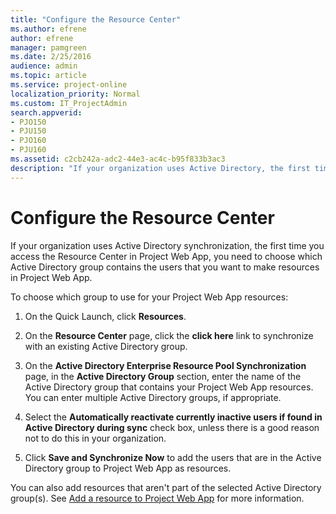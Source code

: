 ```yaml
---
title: "Configure the Resource Center"
ms.author: efrene
author: efrene
manager: pamgreen
ms.date: 2/25/2016
audience: admin
ms.topic: article
ms.service: project-online
localization_priority: Normal
ms.custom: IT_ProjectAdmin
search.appverid:
- PJO150
- PJU150
- PJO160
- PJU160
ms.assetid: c2cb242a-adc2-44e3-ac4c-b95f833b3ac3
description: "If your organization uses Active Directory, the first time you view the Resource Center in Project Web App, you can choose to add members of an Active Directory group as resources."
---
```


# Configure the Resource Center

  
If your organization uses Active Directory synchronization, the first time you access the Resource Center in Project Web App, you need to choose which Active Directory group contains the users that you want to make resources in Project Web App.
  
To choose which group to use for your Project Web App resources:
  
1. On the Quick Launch, click **Resources**.
    
2. On the **Resource Center** page, click the **click here** link to synchronize with an existing Active Directory group. 
    
3. On the **Active Directory Enterprise Resource Pool Synchronization** page, in the **Active Directory Group** section, enter the name of the Active Directory group that contains your Project Web App resources. You can enter multiple Active Directory groups, if appropriate. 
    
4. Select the **Automatically reactivate currently inactive users if found in Active Directory during sync** check box, unless there is a good reason not to do this in your organization. 
    
5. Click **Save and Synchronize Now** to add the users that are in the Active Directory group to Project Web App as resources. 
    
You can also add resources that aren't part of the selected Active Directory group(s). See [Add a resource to Project Web App](https://support.office.com/article/71c6aa5c-2a97-4cbb-9814-26289c62c471) for more information. 
  

  

